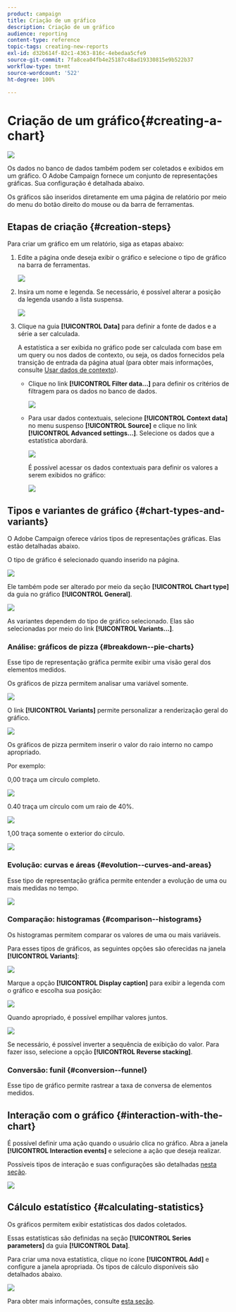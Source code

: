 ```yaml
---
product: campaign
title: Criação de um gráfico
description: Criação de um gráfico
audience: reporting
content-type: reference
topic-tags: creating-new-reports
exl-id: d32b614f-82c1-4363-816c-4ebedaa5cfe9
source-git-commit: 7fa8cea04fb4e25187c48ad19330815e9b522b37
workflow-type: tm+mt
source-wordcount: '522'
ht-degree: 100%

---
```


# Criação de um gráfico{#creating-a-chart}

![](../../assets/common.svg)

Os dados no banco de dados também podem ser coletados e exibidos em um gráfico. O Adobe Campaign fornece um conjunto de representações gráficas. Sua configuração é detalhada abaixo.

Os gráficos são inseridos diretamente em uma página de relatório por meio do menu do botão direito do mouse ou da barra de ferramentas.

## Etapas de criação {#creation-steps}

Para criar um gráfico em um relatório, siga as etapas abaixo:

1. Edite a página onde deseja exibir o gráfico e selecione o tipo de gráfico na barra de ferramentas.

   ![](assets/s_advuser_report_page_activity_04.png)

1. Insira um nome e legenda. Se necessário, é possível alterar a posição da legenda usando a lista suspensa.

   ![](assets/s_ncs_advuser_report_wizard_018.png)

1. Clique na guia **[!UICONTROL Data]** para definir a fonte de dados e a série a ser calculada.

   A estatística a ser exibida no gráfico pode ser calculada com base em um query ou nos dados de contexto, ou seja, os dados fornecidos pela transição de entrada da página atual (para obter mais informações, consulte [Usar dados de contexto](../../reporting/using/using-the-context.md#using-context-data)).

   * Clique no link **[!UICONTROL Filter data...]** para definir os critérios de filtragem para os dados no banco de dados.

      ![](assets/reporting_graph_add_filter.png)

   * Para usar dados contextuais, selecione **[!UICONTROL Context data]** no menu suspenso **[!UICONTROL Source]** e clique no link **[!UICONTROL Advanced settings...]**. Selecione os dados que a estatística abordará.

      ![](assets/reporting_graph_from_context.png)

      É possível acessar os dados contextuais para definir os valores a serem exibidos no gráfico:

      ![](assets/reporting_graph_select-from_context.png)

## Tipos e variantes de gráfico {#chart-types-and-variants}

O Adobe Campaign oferece vários tipos de representações gráficas. Elas estão detalhadas abaixo.

O tipo de gráfico é selecionado quando inserido na página.

![](assets/s_advuser_report_page_activity_04.png)

Ele também pode ser alterado por meio da seção **[!UICONTROL Chart type]** da guia no gráfico **[!UICONTROL General]**.

![](assets/reporting_change_graph_type.png)

As variantes dependem do tipo de gráfico selecionado. Elas são selecionadas por meio do link **[!UICONTROL Variants...]**.

### Análise: gráficos de pizza {#breakdown--pie-charts}

Esse tipo de representação gráfica permite exibir uma visão geral dos elementos medidos.

Os gráficos de pizza permitem analisar uma variável somente.

![](assets/reporting_graph_type_sector_1.png)

O link **[!UICONTROL Variants]** permite personalizar a renderização geral do gráfico.

![](assets/reporting_graph_type_sector_2.png)

Os gráficos de pizza permitem inserir o valor do raio interno no campo apropriado.

Por exemplo:

0,00 traça um círculo completo.

![](assets/s_ncs_advuser_report_sector_exple1.png)

0.40 traça um círculo com um raio de 40%.

![](assets/s_ncs_advuser_report_sector_exple2.png)

1,00 traça somente o exterior do círculo.

![](assets/s_ncs_advuser_report_sector_exple3.png)

### Evolução: curvas e áreas {#evolution--curves-and-areas}

Esse tipo de representação gráfica permite entender a evolução de uma ou mais medidas no tempo.

![](assets/reporting_graph_type_curve.png)

### Comparação: histogramas {#comparison--histograms}

Os histogramas permitem comparar os valores de uma ou mais variáveis.

Para esses tipos de gráficos, as seguintes opções são oferecidas na janela **[!UICONTROL Variants]**:

![](assets/reporting_select_graph_var.png)

Marque a opção **[!UICONTROL Display caption]** para exibir a legenda com o gráfico e escolha sua posição:

![](assets/reporting_select_graph_legend.png)

Quando apropriado, é possível empilhar valores juntos.

![](assets/reporting_graph_type_histo.png)

Se necessário, é possível inverter a sequência de exibição do valor. Para fazer isso, selecione a opção **[!UICONTROL Reverse stacking]**.

### Conversão: funil {#conversion--funnel}

Esse tipo de gráfico permite rastrear a taxa de conversa de elementos medidos.

## Interação com o gráfico {#interaction-with-the-chart}

É possível definir uma ação quando o usuário clica no gráfico. Abra a janela **[!UICONTROL Interaction events]** e selecione a ação que deseja realizar.

Possíveis tipos de interação e suas configurações são detalhadas [nesta seção](../../web/using/static-elements-in-a-web-form.md#inserting-html-content).

![](assets/s_ncs_advuser_report_wizard_017.png)

## Cálculo estatístico {#calculating-statistics}

Os gráficos permitem exibir estatísticas dos dados coletados.

Essas estatísticas são definidas na seção **[!UICONTROL Series parameters]** da guia **[!UICONTROL Data]**.

Para criar uma nova estatística, clique no ícone **[!UICONTROL Add]** e configure a janela apropriada. Os tipos de cálculo disponíveis são detalhados abaixo.

![](assets/reporting_add_statistics.png)

Para obter mais informações, consulte [esta seção](../../reporting/using/using-the-descriptive-analysis-wizard.md#statistics-calculation).
